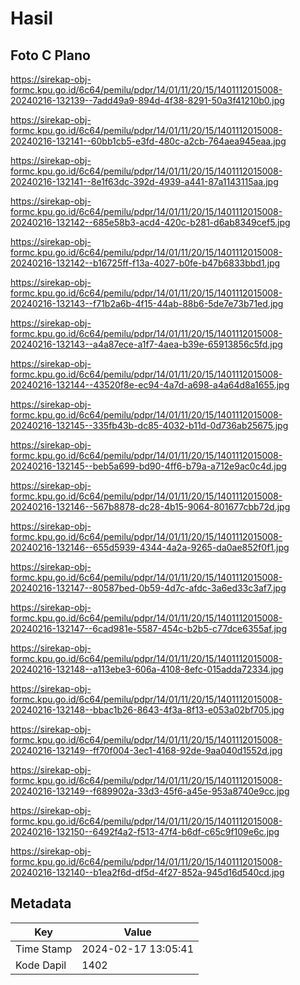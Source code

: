 # Hasil

## Foto C Plano

https://sirekap-obj-formc.kpu.go.id/6c64/pemilu/pdpr/14/01/11/20/15/1401112015008-20240216-132139--7add49a9-894d-4f38-8291-50a3f41210b0.jpg

https://sirekap-obj-formc.kpu.go.id/6c64/pemilu/pdpr/14/01/11/20/15/1401112015008-20240216-132141--60bb1cb5-e3fd-480c-a2cb-764aea945eaa.jpg

https://sirekap-obj-formc.kpu.go.id/6c64/pemilu/pdpr/14/01/11/20/15/1401112015008-20240216-132141--8e1f63dc-392d-4939-a441-87a1143115aa.jpg

https://sirekap-obj-formc.kpu.go.id/6c64/pemilu/pdpr/14/01/11/20/15/1401112015008-20240216-132142--685e58b3-acd4-420c-b281-d6ab8349cef5.jpg

https://sirekap-obj-formc.kpu.go.id/6c64/pemilu/pdpr/14/01/11/20/15/1401112015008-20240216-132142--b16725ff-f13a-4027-b0fe-b47b6833bbd1.jpg

https://sirekap-obj-formc.kpu.go.id/6c64/pemilu/pdpr/14/01/11/20/15/1401112015008-20240216-132143--f71b2a6b-4f15-44ab-88b6-5de7e73b71ed.jpg

https://sirekap-obj-formc.kpu.go.id/6c64/pemilu/pdpr/14/01/11/20/15/1401112015008-20240216-132143--a4a87ece-a1f7-4aea-b39e-65913856c5fd.jpg

https://sirekap-obj-formc.kpu.go.id/6c64/pemilu/pdpr/14/01/11/20/15/1401112015008-20240216-132144--43520f8e-ec94-4a7d-a698-a4a64d8a1655.jpg

https://sirekap-obj-formc.kpu.go.id/6c64/pemilu/pdpr/14/01/11/20/15/1401112015008-20240216-132145--335fb43b-dc85-4032-b11d-0d736ab25675.jpg

https://sirekap-obj-formc.kpu.go.id/6c64/pemilu/pdpr/14/01/11/20/15/1401112015008-20240216-132145--beb5a699-bd90-4ff6-b79a-a712e9ac0c4d.jpg

https://sirekap-obj-formc.kpu.go.id/6c64/pemilu/pdpr/14/01/11/20/15/1401112015008-20240216-132146--567b8878-dc28-4b15-9064-801677cbb72d.jpg

https://sirekap-obj-formc.kpu.go.id/6c64/pemilu/pdpr/14/01/11/20/15/1401112015008-20240216-132146--655d5939-4344-4a2a-9265-da0ae852f0f1.jpg

https://sirekap-obj-formc.kpu.go.id/6c64/pemilu/pdpr/14/01/11/20/15/1401112015008-20240216-132147--80587bed-0b59-4d7c-afdc-3a6ed33c3af7.jpg

https://sirekap-obj-formc.kpu.go.id/6c64/pemilu/pdpr/14/01/11/20/15/1401112015008-20240216-132147--6cad981e-5587-454c-b2b5-c77dce6355af.jpg

https://sirekap-obj-formc.kpu.go.id/6c64/pemilu/pdpr/14/01/11/20/15/1401112015008-20240216-132148--a113ebe3-606a-4108-8efc-015adda72334.jpg

https://sirekap-obj-formc.kpu.go.id/6c64/pemilu/pdpr/14/01/11/20/15/1401112015008-20240216-132148--bbac1b26-8643-4f3a-8f13-e053a02bf705.jpg

https://sirekap-obj-formc.kpu.go.id/6c64/pemilu/pdpr/14/01/11/20/15/1401112015008-20240216-132149--ff70f004-3ec1-4168-92de-9aa040d1552d.jpg

https://sirekap-obj-formc.kpu.go.id/6c64/pemilu/pdpr/14/01/11/20/15/1401112015008-20240216-132149--f689902a-33d3-45f6-a45e-953a8740e9cc.jpg

https://sirekap-obj-formc.kpu.go.id/6c64/pemilu/pdpr/14/01/11/20/15/1401112015008-20240216-132150--6492f4a2-f513-47f4-b6df-c65c9f109e6c.jpg

https://sirekap-obj-formc.kpu.go.id/6c64/pemilu/pdpr/14/01/11/20/15/1401112015008-20240216-132140--b1ea2f6d-df5d-4f27-852a-945d16d540cd.jpg


## Metadata

| Key        | Value               |
| ---------- | ------------------- |
| Time Stamp | 2024-02-17 13:05:41 |
| Kode Dapil | 1402                |



